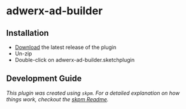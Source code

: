 # adwerx-ad-builder

## Installation

- [Download](../../releases/latest/download/adwerx-ad-builder.sketchplugin.zip) the latest release of the plugin
- Un-zip
- Double-click on adwerx-ad-builder.sketchplugin

## Development Guide

_This plugin was created using `skpm`. For a detailed explanation on how things work, checkout the [skpm Readme](https://github.com/skpm/skpm/blob/master/README.md)._
